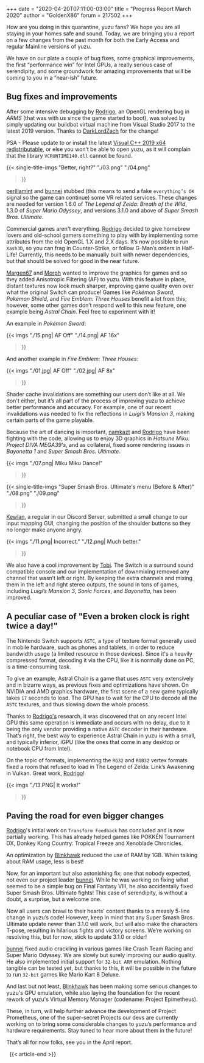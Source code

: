 +++
date = "2020-04-20T07:11:00-03:00"
title = "Progress Report March 2020"
author = "GoldenX86"
forum = 217502
+++ 

How are you doing in this quarantine, yuzu fans? We hope you are all staying in your homes safe and sound.
Today, we are bringing you a report on a few changes from the past month for both the Early Access and regular Mainline versions of yuzu.
<!--more-->

We have on our plate a couple of bug fixes, some graphical improvements, the first “performance win” for Intel GPUs, a really serious case of serendipity, and some groundwork for amazing improvements that will be coming to you in a “near-ish” future.

## Bug fixes and improvements

After some intensive debugging by [Rodrigo](https://github.com/ReinUsesLisp), an OpenGL rendering bug in *ARMS* (that was with us since the game started to boot), was solved by simply updating our buildbot virtual machine from Visual Studio 2017 to the latest 2019 version.
Thanks to [DarkLordZach](https://github.com/DarkLordZach) for the change!

PSA - Please update to or install the latest [Visual C++ 2019 x64 redistributable](https://support.microsoft.com/en-us/help/2977003/the-latest-supported-visual-c-downloads), or else you won’t be able to open yuzu, as it will complain that the library `VCRUNTIME140.dll` cannot be found.

{{< single-title-imgs
    "Better, right?"
    "./03.png"
    "./04.png"
  >}}

[perillamint](https://github.com/perillamint) and [bunnei](https://github.com/bunnei) stubbed (this means to send a fake `everything’s OK` signal so the game can continue) some VR related services.
These changes are needed for version 1.6.0 of *The Legend of Zelda: Breath of the Wild*, 1.3.0 of *Super Mario Odyssey*, and versions 3.1.0 and above of *Super Smash Bros. Ultimate*.

Commercial games aren't everything.
[Rodrigo](https://github.com/ReinUsesLisp) decided to give homebrew lovers and old-school gamers something to play with by implementing some attributes from the old OpenGL 1.X and 2.X days.
It’s now possible to run `Xash3D`, so you can frag in Counter-Strike, or follow G-Man’s orders in Half-Life!
Currently, this needs to be manually built with newer dependencies, but that should be solved for good in the near future.

[Margen67](https://github.com/Margen67) and [Morph](https://github.com/Morph1984) wanted to improve the graphics for games and so they added Anisotropic Filtering (AF) to yuzu.
With this feature in place, distant textures now look much sharper, improving game quality even over what the original Switch can produce! 
Games like *Pokémon Sword*, *Pokémon Shield*, and *Fire Emblem: Three Houses* benefit a lot from this; however, some other games don’t respond well to this new feature, one example being *Astral Chain*. 
Feel free to experiment with it!

An example in *Pokémon Sword*:
	
{{< imgs
    "./15.png| AF Off"
    "./14.png| AF 16x"
  >}}
  
And another example in *Fire Emblem: Three Houses*:  
  
{{< imgs
    "./01.jpg| AF Off"
    "./02.jpg| AF 8x"
  >}}

Shader cache invalidations are something our users don’t like at all. 
We don't either, but it’s all part of the process of improving yuzu to achieve better performance and accuracy.
For example, one of our recent invalidations was needed to fix the reflections in *Luigi’s Mansion 3*, making certain parts of the game playable.

Because the art of dancing is important, [namkazt](https://github.com/namkazt) and [Rodrigo](https://github.com/ReinUsesLisp) have been fighting with the code, allowing us to enjoy 3D graphics in *Hatsune Miku: Project DIVA MEGA39's*, and as collateral, fixed some rendering issues in *Bayonetta 1* and *Super Smash Bros. Ultimate*.

{{< imgs
    "./07.png| Miku Miku Dance!"
  >}}

{{< single-title-imgs
    "Super Smash Bros. Ultimate's menu (Before & After)"
    "./08.png"
    "./09.png"
  >}}

[Kewlan](https://github.com/Kewlan), a regular in our Discord Server, submitted a small change to our input mapping GUI, changing the position of the shoulder buttons so they no longer make anyone angry.

{{< imgs
    "./11.png| Incorrect."
    "./12.png| Much better."
  >}}

We also have a cool improvement by [Tobi](https://github.com/FearlessTobi).
The Switch is a surround sound compatible console and our implementation of downmixing removed any channel that wasn’t left or right.
By keeping the extra channels and mixing them in the left and right stereo outputs, the sound in tons of games, including *Luigi’s Mansion 3*, *Sonic Forces*, and *Bayonetta*, has been improved.

## A peculiar case of "Even a broken clock is right twice a day!"

The Nintendo Switch supports `ASTC`, a type of texture format generally used in mobile hardware, such as phones and tablets, in order to reduce bandwidth usage (a limited resource in those devices).
Since it's a heavily compressed format, decoding it via the CPU, like it is normally done on PC, is a time-consuming task.

To give an example, Astral Chain is a game that uses `ASTC` very extensively and in bizarre ways, as previous fixes and optimizations have shown.
On NVIDIA and AMD graphics hardware, the first scene of a new game typically takes `17` seconds to load. The GPU has to wait for the CPU to decode all the `ASTC` textures, and thus slowing down the whole process.

Thanks to [Rodrigo's](https://github.com/ReinUsesLisp) research, it was discovered that on any recent Intel GPU this same operation is immediate and occurs with no delay, due to it being the only vendor providing a native `ASTC` decoder in their hardware.
That’s right, the best way to experience Astral Chain in yuzu is with a small, and typically inferior, iGPU (like the ones that come in any desktop or notebook CPU from Intel).

On the topic of formats, implementing the `RG32` and `RGB32` vertex formats fixed a room that refused to load in The Legend of Zelda: Link’s Awakening in Vulkan.
Great work, [Rodrigo](https://github.com/ReinUsesLisp)!

{{< imgs
    "./13.PNG| It works!"
  >}}
  
## Paving the road for even bigger changes

[Rodrigo](https://github.com/ReinUsesLisp)'s initial work on `Transform Feedback` has concluded and is now partially working. 
This has already helped games like POKKÉN Tournament DX, Donkey Kong Country: Tropical Freeze and Xenoblade Chronicles.

An optimization by [Blinkhawk](https://github.com/FernandoS27) reduced the use of RAM by 1GB.
When talking about RAM usage, less is best!

Now, for an important but also astonishing fix; one that nobody expected, not even our project leader [bunnei](https://github.com/bunnei).
While he was working on fixing what seemed to be a simple bug on Final Fantasy VIII, he also accidentally fixed Super Smash Bros. Ultimate fights!
This case of serendipity, is without a doubt, a surprise, but a welcome one.

Now all users can brawl to their hearts' content thanks to a measly 5-line change in yuzu’s code!
However, keep in mind that any Super Smash Bros. Ultimate update newer than 3.1.0 will work, but will also make the characters T-pose, resulting in hilarious fights and victory screens.
We’re working on resolving this, but for now, stick to update 3.1.0 or older!

[bunnei](https://github.com/bunnei) fixed audio crackling in various games like Crash Team Racing and Super Mario Odyssey.
We are slowly but surely improving our audio quality.
He also implemented initial support for `32-bit ARM` emulation. 
Nothing tangible can be tested yet, but thanks to this, it will be possible in the future to run `32-bit` games like Mario Kart 8 Deluxe.

And last but not least, [Blinkhawk](https://github.com/FernandoS27) has been making some serious changes to yuzu's GPU emulation, while also laying the foundation for the recent rework of yuzu's Virtual Memory Manager (codename: Project Epimetheus).

These, in turn, will help further advance the development of Project Prometheus, one of the super-secret Projects our devs are currently working on to bring some considerable changes to yuzu’s performance and hardware requirements.
Stay tuned to hear more about them in the future!

That’s all for now folks, see you in the April report.

&nbsp;
{{< article-end >}}

